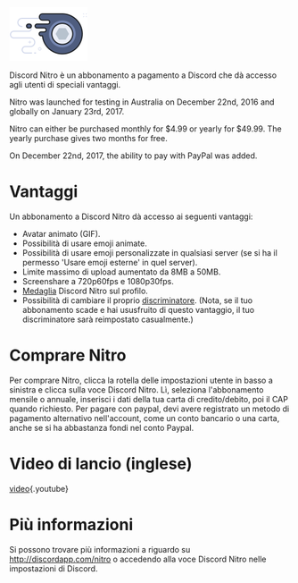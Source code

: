 <!-- TITLE: Nitro -->
<!-- SUBTITLE: Sostieni lo sviluppo di Discord -->

![Nitrobadge](/uploads/nitro/nitrobadge.png "Nitrobadge")

Discord Nitro è un abbonamento a pagamento a Discord che dà accesso agli utenti di speciali vantaggi.

Nitro was launched for testing in Australia on December 22nd, 2016 and globally on January 23rd, 2017.

Nitro can either be purchased monthly for $4.99 or yearly for $49.99. The yearly purchase gives two months for free.

On December 22nd, 2017, the ability to pay with PayPal was added.

# Vantaggi
Un abbonamento a Discord Nitro dà accesso ai seguenti vantaggi:

* Avatar animato (GIF).
* Possibilità di usare emoji animate.
* Possibilità di usare emoji personalizzate in qualsiasi server (se si ha il permesso 'Usare emoji esterne' in quel server).
* Limite massimo di upload aumentato da 8MB a 50MB.
* Screenshare a 720p60fps e 1080p30fps.
* [Medaglia](/it/badges) Discord Nitro sul profilo.
* Possibilità di cambiare il proprio [discriminatore](/it/discriminator). (Nota, se il tuo abbonamento scade e hai ususfruito di questo vantaggio, il tuo discriminatore sarà reimpostato casualmente.)

# Comprare Nitro
Per comprare Nitro, clicca la rotella delle impostazioni utente in basso a sinistra e clicca sulla voce Discord Nitro. Lì, seleziona l'abbonamento mensile o annuale, inserisci i dati della tua carta di credito/debito, poi il CAP quando richiesto. Per pagare con paypal, devi avere registrato un metodo di pagamento alternativo nell'account, come un conto bancario o una carta, anche se si ha abbastanza fondi nel conto Paypal.
# Video di lancio (inglese)

[video](https://www.youtube.com/watch?v=psIIWROIvtM){.youtube}


# Più informazioni
Si possono trovare più informazioni a riguardo su http://discordapp.com/nitro o accedendo alla voce Discord Nitro nelle impostazioni di Discord.